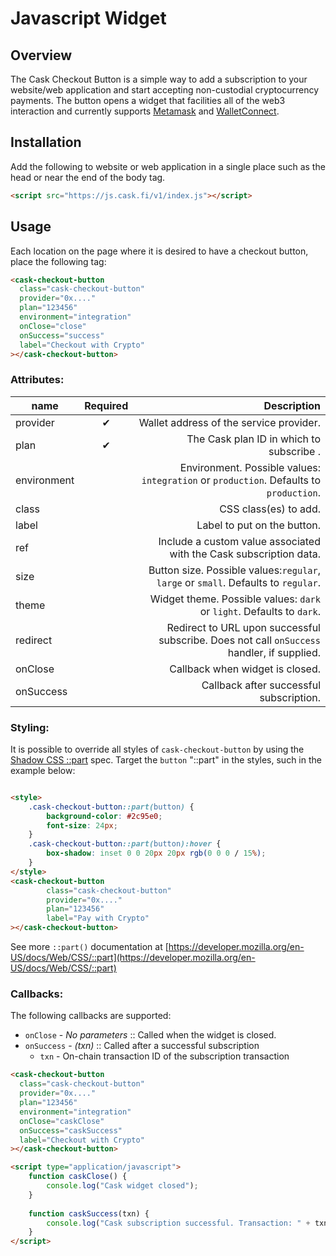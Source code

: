 # Javascript Widget

## Overview

The Cask Checkout Button is a simple way to add a subscription to your website/web application and start accepting
non-custodial cryptocurrency payments. The button opens a widget that facilities all of the web3 interaction and currently
supports [Metamask](https://metamask.io/) and [WalletConnect](https://walletconnect.com/).

## Installation

Add the following to website or web application in a single place such as the head or near the end of the body tag.

```html
<script src="https://js.cask.fi/v1/index.js"></script>
```

## Usage

Each location on the page where it is desired to have a checkout button, place the following tag:

```html
<cask-checkout-button
  class="cask-checkout-button"
  provider="0x...."
  plan="123456"
  environment="integration"
  onClose="close"
  onSuccess="success"
  label="Checkout with Crypto"
></cask-checkout-button>
```

### Attributes:

| name        | Required |                                                                                Description |
|-------------|:--------:|-------------------------------------------------------------------------------------------:|
| provider    |    ✔     |                                                    Wallet address of the service provider. |
| plan        |    ✔     |                                                   The Cask plan ID in which to subscribe . |
| environment |          |     Environment. Possible values: `integration` or `production`. Defaults to `production`. |
| class       |          |                                                                      CSS class(es) to add. |
| label       |          |                                                                Label to put on the button. |
| ref         |          |                         Include a custom value associated with the Cask subscription data. |
| size        |          |         Button size. Possible values:`regular`, `large` or `small`. Defaults to `regular`. |
| theme       |          |                      Widget theme. Possible values: `dark` or `light`. Defaults to `dark`. |
| redirect    |          | Redirect to URL upon successful subscribe. Does not call `onSuccess` handler, if supplied. |
| onClose     |          |                                                            Callback when widget is closed. |
| onSuccess   |          |                                                    Callback after successful subscription. |



### Styling:

It is possible to override all styles of `cask-checkout-button` by using the [Shadow CSS ::part](https://github.com/fergald/docs/blob/master/explainers/css-shadow-parts-1.md) spec. 
Target the `button` "::part" in the styles, such in the example below:

```html

<style>
    .cask-checkout-button::part(button) {
        background-color: #2c95e0;
        font-size: 24px;
    }
    .cask-checkout-button::part(button):hover {
        box-shadow: inset 0 0 20px 20px rgb(0 0 0 / 15%);
    }
</style>
<cask-checkout-button
        class="cask-checkout-button"
        provider="0x...."
        plan="123456"
        label="Pay with Crypto"
></cask-checkout-button>
```

See more `::part()` documentation at [https://developer.mozilla.org/en-US/docs/Web/CSS/::part](https://developer.mozilla.org/en-US/docs/Web/CSS/::part)


### Callbacks:

The following callbacks are supported:
* `onClose` - _No parameters_ :: Called when the widget is closed.
* `onSuccess` - _(txn)_ :: Called after a successful subscription
  * `txn` - On-chain transaction ID of the subscription transaction
  
```html
<cask-checkout-button
  class="cask-checkout-button"
  provider="0x...."
  plan="123456"
  environment="integration"
  onClose="caskClose"
  onSuccess="caskSuccess"
  label="Checkout with Crypto"
></cask-checkout-button>
```

```html
<script type="application/javascript">
    function caskClose() {
        console.log("Cask widget closed");
    }
    
    function caskSuccess(txn) {
        console.log("Cask subscription successful. Transaction: " + txn);
    }
</script>
```
